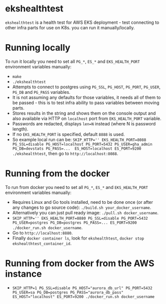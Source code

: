 # ekshealthtest

`ekshealthtest` is a health test for AWS EKS deployment - test connecting to other infra parts for use on K8s. you can run it manually/locally.

# Running locally

To run it locally you need to set all `PG_*`, `ES_*` and `EKS_HEALTH_PORT` environment variables manually:

- `make`
- `./ekshealthtest`
- Attempts to connect to postgres using `PG_SSL`, `PG_HOST`, `PG_PORT`, `PG_USER`, `PG_DB` and `PG_PASS` variables.
- It is not assuming any defaults for those variables, it needs all of them to be passed - this is to test infra ability to pass variables between moving parts.
- Stores results in the string and shows them on the console output and also available via HTTP on `localhost` port from `EKS_HEALTH_PORT` variable.
- Passwords are redacted, displays `len=N` instead (where N is password length).
- If no `EKS_HEALTH_PORT` is specified, default `8888` is used.
- So example local run can be: `SKIP_HTTP='' EKS_HEALTH_PORT=8088 PG_SSL=disable PG_HOST=localhost PG_PORT=5432 PG_USER=gha_admin PG_DB=devstats PG_PASS=...  ES_HOST=localhost ES_PORT=9200 ./ekshealthtest`, then go to `http://localhost:8088`.

# Running from the docker

To run from docker you need to set all `PG_*`, `ES_*` and `EKS_HEALTH_PORT` environment variables manually:

- Requires Linux and Go tools installed, need to be done once (or after any changes to go source code): `./build.sh your_docker_username`.
- Alternatively you can just pull ready image: `./pull.sh docker_username`.
- `SKIP_HTTP='' EKS_HEALTH_PORT=8880 PG_SSL=disable PG_PORT=5432 PG_USER=postgres PG_DB=postgres PG_PASS=... ES_PORT=9200 ./docker_run.sh docker_username`.
- Go to `http://localhost:8880`.
- Finally `docker container ls`, look for `ekshealthtest`, `docker stop ekshealthtest_container_id`.

# Running from docker from the AWS instance

- `SKIP_HTTP=1 PG_SSL=disable PG_HOST="aurora_db_url" PG_PORT=5432 PG_USER=sa PG_DB=postgres PG_PASS="aurora_db_pass" ES_HOST="localhost" ES_PORT=9200 ./docker_run.sh docker_username`
